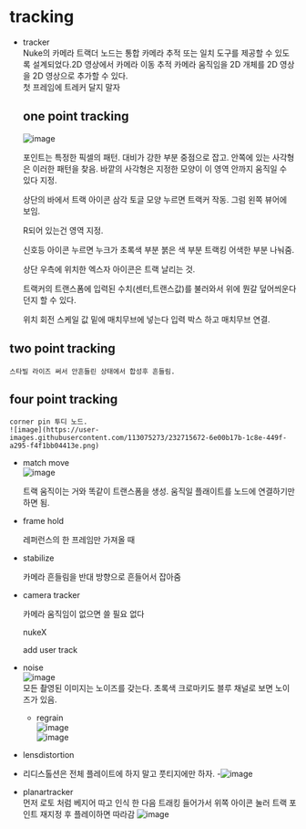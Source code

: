 
# tracking

- tracker    
    Nuke의 카메라 트랙더 노드는 통합 카메라 추적 또는 일치 도구를 제공할 수 있도록 설계되었다.2D 영상에서 카메라 이동 추적 카메라 움직임을 2D 개체를 2D 영상을 2D 영상으로 추가할 수 있다.   
    첫 프레임에 트레커 달지 말자
  ##  one point tracking   
  ![image](https://user-images.githubusercontent.com/113075273/232699199-80f3a5fb-239e-4e05-99e7-db8d4757d121.png)

    
    포인트는 특정한 픽셀의 패턴. 대비가 강한 부분 중점으로 잡고. 안쪽에 있는 사각형은 이러한 패턴을 찾음. 바깥의 사각형은 지정한 모양이 이 영역 안까지 움직일 수 있다 지정.
    
    상단의 바에서 트랙 아이콘 삼각 토글 모양 누르면 트랙커 작동. 그럼 왼쪽 뷰어에 보임.
    
    R되어 있는건 영역 지정.
    
    신호등 아이콘 누르면 누크가 초록색 부분 붉은 색 부분 트랙킹 어색한 부분 나눠줌.
    
    상단 우측에 위치한 엑스자 아이콘은 트랙 날리는 것.
    
    트랙커의 트랜스폼에 입력된 수치(센터,트랜스값)를 불러와서 위에 뭔갈 덮어씌운다던지 할 수 있다.
    
    위치 회전 스케일 값 밑에 매치무브에 넣는다 입력 박스 하고 매치무브 연결.
    
 ##   two point tracking
    
    스타빌 라이즈 써서 안흔들린 상태에서 합성후 흔들림.
    
 ##   four point tracking
    
    corner pin 투디 노드.
    ![image](https://user-images.githubusercontent.com/113075273/232715672-6e00b17b-1c8e-449f-a295-f4f1bb04413e.png)

    
- match move   
![image](https://user-images.githubusercontent.com/113075273/232716475-7823b05c-3f90-43bc-bf1d-5fa5ac4e91a0.png)

    
    트랙 움직이는 거와 똑같이 트랜스폼을 생성. 움직일 플래이트를 노드에 연결하기만 하면 됨.
    
- frame hold
    
    레퍼런스의 한 프레임만 가져올 때
    
- stabilize
    
    카메라 흔들림을 반대 방향으로 흔들어서 잡아줌 
    
- camera tracker
    
    카메라 움직임이 없으면 쓸 필요 없다
    
    nukeX
    
    add user track
- noise   
   ![image](https://user-images.githubusercontent.com/113075273/232689017-271f6939-52df-4fb8-958c-4990b2d22ca0.png)   
   모든 촬영된 이미지는 노이즈를 갖는다. 초록색 크로마키도 블루 채널로 보면 노이즈가 있음.   
   - regrain   
   ![image](https://user-images.githubusercontent.com/113075273/232690114-0ba89c5a-27da-4590-9ca8-0b082b39f8a7.png)   
   ![image](https://user-images.githubusercontent.com/113075273/232690334-8dba36f8-15e4-4851-847b-7b1b2db96b4d.png)

- lensdistortion   
- 리디스톨션은 전체 플레이트에 하지 말고 풋티지에만 하자.
-![image](https://user-images.githubusercontent.com/113075273/232708645-f783e281-7234-45b9-97d7-5daa29fc3aec.png)

- planartracker   
먼저 로토 처럼 베지어 따고 인식 한 다음 트래킹 들어가서 위쪽 아이콘 눌러 트랙 포인트 재지정 후 플레이하면 따라감
![image](https://user-images.githubusercontent.com/113075273/232725515-81f2d95a-9b6a-434f-b0dd-01b083eb158e.png)
